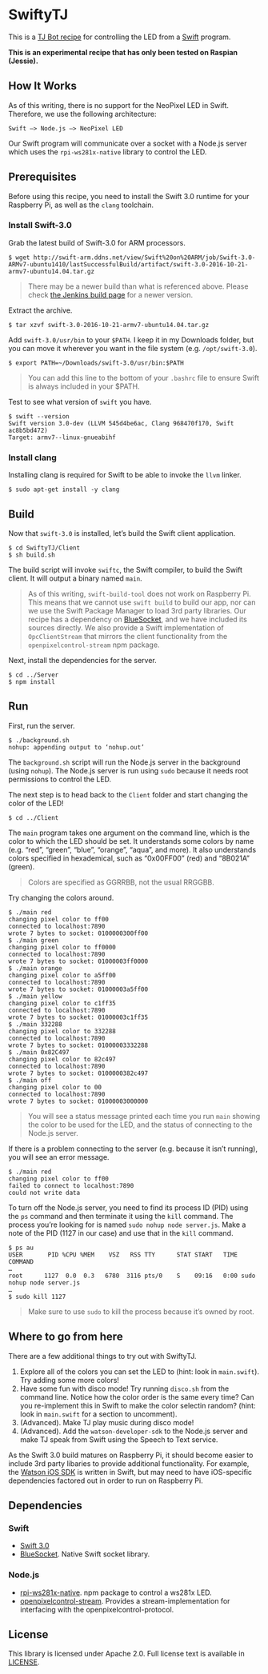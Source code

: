 # SwiftyTJ

This is a [TJ Bot recipe](https://github.com/ibmtjbot/tjbot) for controlling the LED from a [Swift](https://swift.org) program.

**This is an experimental recipe that has only been tested on Raspian (Jessie).**

## How It Works

As of this writing, there is no support for the NeoPixel LED in Swift. Therefore, we use the following architecture:

	Swift —> Node.js —> NeoPixel LED

Our Swift program will communicate over a socket with a Node.js server which uses the `rpi-ws281x-native` library to control the LED.

## Prerequisites

Before using this recipe, you need to install the Swift 3.0 runtime for your Raspberry Pi, as well as the `clang` toolchain.

### Install Swift-3.0

Grab the latest build of Swift-3.0 for ARM processors.

	$ wget http://swift-arm.ddns.net/view/Swift%20on%20ARM/job/Swift-3.0-ARMv7-ubuntu1410/lastSuccessfulBuild/artifact/swift-3.0-2016-10-21-armv7-ubuntu14.04.tar.gz

> There may be a newer build than what is referenced above. Please check [the Jenkins build page](http://swift-arm.ddns.net/view/Swift%20on%20ARM/job/Swift-3.0-ARMv7-ubuntu1410/) for a newer version.

Extract the archive.

	$ tar xzvf swift-3.0-2016-10-21-armv7-ubuntu14.04.tar.gz

Add `swift-3.0/usr/bin` to your `$PATH`. I keep it in my Downloads folder, but you can move it wherever you want in the file system (e.g. `/opt/swift-3.0`).

	$ export PATH=~/Downloads/swift-3.0/usr/bin:$PATH

> You can add this line to the bottom of your `.bashrc` file to ensure Swift is always included in your $PATH.

Test to see what version of `swift` you have.

	$ swift --version
	Swift version 3.0-dev (LLVM 545d4be6ac, Clang 968470f170, Swift ac8b5bd472)
	Target: armv7--linux-gnueabihf

### Install clang

Installing clang is required for Swift to be able to invoke the `llvm` linker.

	$ sudo apt-get install -y clang

## Build

Now that `swift-3.0` is installed, let’s build the Swift client application.

	$ cd SwiftyTJ/Client
	$ sh build.sh

The build script will invoke `swiftc`, the Swift compiler, to build the Swift client. It will output a binary named `main`.

> As of this writing, `swift-build-tool` does not work on Raspberry Pi. This means that we cannot use `swift build` to build our app, nor can we use the Swift Package Manager to load 3rd party libraries. Our recipe has a dependency on [BlueSocket](https://github.com/IBM-Swift/BlueSocket), and we have included its sources directly. We also provide a Swift implementation of `OpcClientStream` that mirrors the client functionality from the `openpixelcontrol-stream` npm package.

Next, install the dependencies for the server.

	$ cd ../Server
	$ npm install

## Run

First, run the server.

	$ ./background.sh
	nohup: appending output to ‘nohup.out’

The `background.sh` script will run the Node.js server in the background (using `nohup`). The Node.js server is run using `sudo` because it needs root permissions to control the LED.

The next step is to head back to the `Client` folder and start changing the color of the LED!

	$ cd ../Client

The `main` program takes one argument on the command line, which is the color to which the LED should be set. It understands some colors by name (e.g. “red”, “green”, “blue”, “orange”, “aqua”, and more). It also understands colors specified in hexademical, such as “0x00FF00” (red) and “8B021A” (green).

> Colors are specified as GGRRBB, not the usual RRGGBB.

Try changing the colors around.

	$ ./main red
	changing pixel color to ff00
	connected to localhost:7890
	wrote 7 bytes to socket: 0100000300ff00
	$ ./main green
	changing pixel color to ff0000
	connected to localhost:7890
	wrote 7 bytes to socket: 01000003ff0000
	$ ./main orange
	changing pixel color to a5ff00
	connected to localhost:7890
	wrote 7 bytes to socket: 01000003a5ff00
	$ ./main yellow
	changing pixel color to c1ff35
	connected to localhost:7890
	wrote 7 bytes to socket: 01000003c1ff35
	$ ./main 332288
	changing pixel color to 332288
	connected to localhost:7890
	wrote 7 bytes to socket: 01000003332288
	$ ./main 0x82C497
	changing pixel color to 82c497
	connected to localhost:7890
	wrote 7 bytes to socket: 0100000382c497
	$ ./main off
	changing pixel color to 00
	connected to localhost:7890
	wrote 7 bytes to socket: 01000003000000

> You will see a status message printed each time you run `main` showing the color to be used for the LED, and the status of connecting to the Node.js server.

If there is a problem connecting to the server (e.g. because it isn’t running), you will see an error message.

	$ ./main red
	changing pixel color to ff00
	failed to connect to localhost:7890
	could not write data

To turn off the Node.js server, you need to find its process ID (PID) using the `ps` command and then terminate it using the `kill` command. The process you’re looking for is named `sudo nohup node server.js`. Make a note of the PID (1127 in our case) and use that in the `kill` command.

	$ ps au
	USER       PID %CPU %MEM    VSZ   RSS TTY      STAT START   TIME COMMAND
	…
	root      1127  0.0  0.3   6780  3116 pts/0    S    09:16   0:00 sudo nohup node server.js
	…
	$ sudo kill 1127

> Make sure to use `sudo` to kill the process because it’s owned by root.

## Where to go from here

There are a few additional things to try out with SwiftyTJ.

1. Explore all of the colors you can set the LED to (hint: look in `main.swift`). Try adding some more colors!
2. Have some fun with disco mode! Try running `disco.sh` from the command line. Notice how the color order is the same every time? Can you re-implement this in Swift to make the color selectin random? (hint: look in `main.swift` for a section to uncomment).
3. (Advanced). Make TJ play music during disco mode!
3. (Advanced). Add the `watson-developer-sdk` to the Node.js server and make TJ speak from Swift using the Speech to Text service.

As the Swift 3.0 build matures on Raspberry Pi, it should become easier to include 3rd party libaries to provide additional functionality. For example, the [Watson iOS SDK](https://github.com/watson-developer-cloud/ios-sdk) is written in Swift, but may need to have iOS-specific dependencies factored out in order to run on Raspberry Pi.

## Dependencies

### Swift

- [Swift 3.0](http://swift-arm.ddns.net/view/Swift%20on%20ARM/job/Swift-3.0-ARMv7-ubuntu1410/)
- [BlueSocket](https://github.com/IBM-Swift/BlueSocket). Native Swift socket library.

### Node.js

- [rpi-ws281x-native](https://github.com/beyondscreen/node-rpi-ws281x-native). npm package to control a ws281x LED.
- [openpixelcontrol-stream](https://www.npmjs.com/package/openpixelcontrol-stream). Provides a stream-implementation for interfacing with the openpixelcontrol-protocol.

## License

This library is licensed under Apache 2.0. Full license text is
available in [LICENSE](LICENSE).
